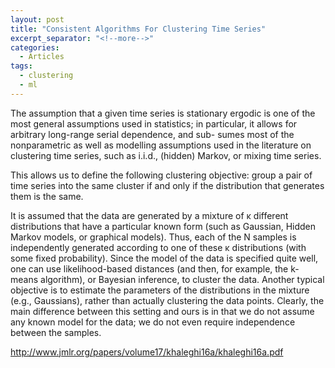 ```yaml
---
layout: post
title: "Consistent Algorithms For Clustering Time Series"
excerpt_separator: "<!--more-->"
categories:
  - Articles
tags:
  - clustering
  - ml
---
```


The assumption that a given time series is stationary ergodic is one of the most general assumptions used in statistics; in particular, it allows for arbitrary long-range serial dependence, and sub- sumes most of the nonparametric as well as modelling assumptions used in the literature on clustering time series, such as i.i.d., (hidden) Markov, or mixing time series.

<!--more-->

This allows us to define the following clustering objective: group a pair of time series into the same cluster if and only if the distribution that generates them is the same.

It is assumed that the data are generated by a mixture of κ different distributions that have a particular known form (such as Gaussian, Hidden Markov models, or graphical models). Thus, each of the N samples is independently generated according to one of these κ distributions (with some fixed probability). Since the model of the data is specified quite well, one can use likelihood-based distances (and then, for example, the k-means algorithm), or Bayesian inference, to cluster the data. Another typical objective is to estimate the parameters of the distributions in the mixture (e.g., Gaussians), rather than actually clustering the data points. Clearly, the main difference between this setting and ours is in that we do not assume any known model for the data; we do not even require independence between the samples.

http://www.jmlr.org/papers/volume17/khaleghi16a/khaleghi16a.pdf

